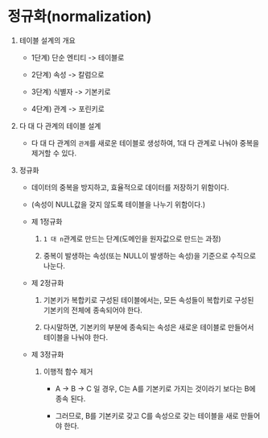 # 정규화(normalization)

1. 테이블 설계의 개요

	* 1단계) 단순 엔티티 -> 테이블로
	
	* 2단계) 속성 -> 칼럼으로
	
	* 3단계) 식별자 -> 기본키로
	
	* 4단계) 관계 -> 포린키로

1. 다 대 다 관계의 테이블 설계

	* 다 대 다 관계의 ``관계``를 새로운 테이블로 생성하여, 1대 다 관계로 나눠야 중복을 제거할 수 있다.

1. 정규화
	
	* 데이터의 중복을 방지하고, 효율적으로 데이터를 저장하기 위함이다.

	* (속성이 NULL값을 갖지 않도록 테이블을 나누기 위함이다.)

	* 제 1정규화

		1. ``1 대 n``관계로 만드는 단계(도메인을 원자값으로 만드는 과정)

		1. 중복이 발생하는 속성(또는 NULL이 발생하는 속성)을 기준으로 수직으로 나눈다.

	* 제 2정규화
	
		1. 기본키가 복합키로 구성된 테이블에서는, 모든 속성들이 복합키로 구성된 기본키의 전체에 종속되어야 한다.

		1. 다시말하면, 기본키의 부분에 종속되는 속성은 새로운 테이블로 만들어서 테이블을 나눠야 한다.

	* 제 3정규화

		1. 이행적 함수 제거

			* A -> B -> C 일 경우, C는 A를 기본키로 가지는 것이라기 보다는 B에 종속 된다.

			* 그러므로, B를 기본키로 갖고 C를 속성으로 갖는 테이블을 새로 만들어야 한다.


